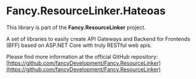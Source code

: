 # Fancy.ResourceLinker.Hateoas

This library is part of the **Fancy.ResourceLinker** project.

A set of libraries to easily create API Gateways and Backend for Frontends (BFF) based on ASP.NET Core with truly RESTful web apis.

Please find more information at the official GitHub repository: [https://github.com/fancyDevelopment/Fancy.ResourceLinker](https://github.com/fancyDevelopment/Fancy.ResourceLinker)


